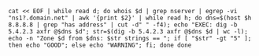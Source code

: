     cat << EOF | while read d; do whois $d | grep nserver | egrep -vi "ns1?.domain.net" | awk '{print $2}' | while read h; do dns=$(host $h 8.8.8.8 | grep "has address" | cut -d" " -f4); echo "EXEC: dig -b 5.4.2.3 axfr @$dns $d"; str=$(dig -b 5.4.2.3 axfr @$dns $d | wc -l); echo -n "Zone $d from $dns: $str strings == "; if [ "$str" -gt "5" ]; then echo "GOOD"; else echo "WARNING"; fi; done done